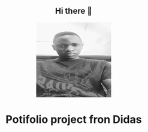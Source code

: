 <div align="center">
  
  ## Hi there 👋
  <img src="didas.jpg" width="200" height="200">

<div>


# Potifolio project fron Didas 
